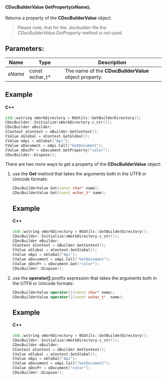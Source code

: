 #### CDocBuilderValue GetProperty(sName);

Returns a property of the **CDocBuilderValue** object.

> Please note, that for the *.docbuilder* file the *CDocBuilderValue.GetProperty* method is not used.

## Parameters:

| Name    | Type             | Description                                           |
| ------- | ---------------- | ----------------------------------------------------- |
| *sName* | const wchar\_t\* | The name of the **CDocBuilderValue** object property. |

## Example

#### C++

```c++
std::wstring sWorkDirectory = NSUtils::GetBuilderDirectory();
CDocBuilder::Initialize(sWorkDirectory.c_str());
CDocBuilder oBuilder;
CContext oContext = oBuilder.GetContext();
CValue oGlobal = oContext.GetGlobal();
CValue oApi = oGlobal["Api"];
CValue oDocument = oApi.Call("GetDocument");
CValue oDocPr = oDocument.GetProperty("color");
CDocBuilder::Dispose();
```

There are two more ways to get a property of the **CDocBuilderValue** object:

1. use the **Get** method that takes the arguments both in the UTF8 or Unicode formats:

   ```c++
   CDocBuilderValue Get(const char* name);
   CDocBuilderValue Get(const wchar_t* name);
   ```

   ## Example

   #### C++

   ```c++
   std::wstring sWorkDirectory = NSUtils::GetBuilderDirectory();
   CDocBuilder::Initialize(sWorkDirectory.c_str());
   CDocBuilder oBuilder;
   CContext oContext = oBuilder.GetContext();
   CValue oGlobal = oContext.GetGlobal();
   CValue oApi = oGlobal["Api"];
   CValue oDocument = oApi.Call("GetDocument");
   CValue oDocPr = oDocument.Get("color");
   CDocBuilder::Dispose();
   ```

2. use the **operator\[]** postfix expression that takes the arguments both in the UTF8 or Unicode formats:

   ```c++
   CDocBuilderValue operator[](const char* name);
   CDocBuilderValue operator[](const wchar_t*  name);
   ```

   ## Example

   #### C++

   ```c++
   std::wstring sWorkDirectory = NSUtils::GetBuilderDirectory();
   CDocBuilder::Initialize(sWorkDirectory.c_str());
   CDocBuilder oBuilder;
   CContext oContext = oBuilder.GetContext();
   CValue oGlobal = oContext.GetGlobal();
   CValue oApi = oGlobal["Api"];
   CValue oDocument = oApi.Call("GetDocument");
   CValue oDocPr = oDocument["color"];
   CDocBuilder::Dispose();
   ```
